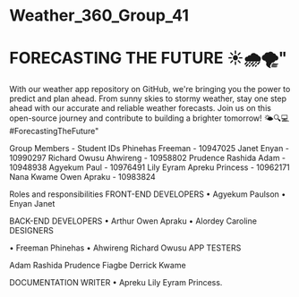 

# Weather_360_Group_41 

# FORECASTING THE FUTURE ☀️🌧️🌪️"

With our weather app repository on GitHub, we're bringing you the power to predict and plan ahead. From sunny skies to stormy weather, stay one step ahead with our accurate and reliable weather forecasts. Join us on this open-source journey and contribute to building a brighter tomorrow! 🌤️🔍💻 
 #ForecastingTheFuture"



Group Members              - Student IDs
Phinehas Freeman           - 10947025
Janet Enyan                - 10990297
Richard Owusu Ahwireng     - 10958802
Prudence Rashida Adam      - 10948938
Agyekum Paul               - 10976491
Lily Eyram Apreku Princess - 10962171
 Nana  Kwame Owen Apraku   - 10983824

Roles and responsibilities
FRONT-END DEVELOPERS
• Agyekum Paulson
• Enyan Janet

BACK-END DEVELOPERS
• Arthur Owen Apraku
• Alordey Caroline
DESIGNERS

• Freeman Phinehas
• Ahwireng Richard Owusu
APP TESTERS

Adam Rashida Prudence
Fiagbe Derrick Kwame

DOCUMENTATION WRITER
• Apreku Lily Eyram Princess.
